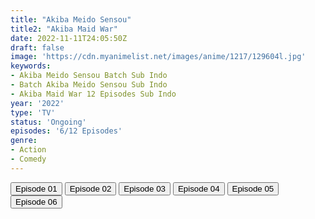 ```yaml
---
title: "Akiba Meido Sensou"
title2: "Akiba Maid War"
date: 2022-11-11T24:05:50Z
draft: false
image: 'https://cdn.myanimelist.net/images/anime/1217/129604l.jpg'
keywords:
- Akiba Meido Sensou Batch Sub Indo
- Batch Akiba Meido Sensou Sub Indo
- Akiba Maid War 12 Episodes Sub Indo
year: '2022'
type: 'TV'
status: 'Ongoing'
episodes: '6/12 Episodes'
genre:
- Action
- Comedy
---
```


<div class="d-g gg-5 gtc-r ai-c">
<button onclick="window.open('?arc=e7NuA3mN8q_20221007/1/MP4/Kuramanime-AKBMSS-01-480p-Doro','_blank')">Episode 01</button>
<button onclick="window.open('?arc=SSnInCMZB4_20221014/2/MP4/Kuramanime-AKBMSS-02-480p-Doro','_blank')">Episode 02</button>
<button onclick="window.open('?arc=ZjrwZF6lpR_20221022/3/MP4/Kuramanime-AKBMSS-03-480p-Doro','_blank')">Episode 03</button>
<button onclick="window.open('?arc=eCGiAg98hG_20221028/4/MP4/Kuramanime-AKBMSS-04-480p-Huntersekai','_blank')">Episode 04</button>
<button onclick="window.open('?arc=20221103_Kusagiri-asia-AkibaMaid-05-480p-mp4/Kusagiri.asia_AkibaMaid--05_480p','_blank')">Episode 05</button>
<button onclick="window.open('?arc=20221110_Kusagiri-asia-AkibaMaid-06-480p-mp4/Kusagiri.asia_AkibaMaid--06_480p','_blank')">Episode 06</button>
</div>
